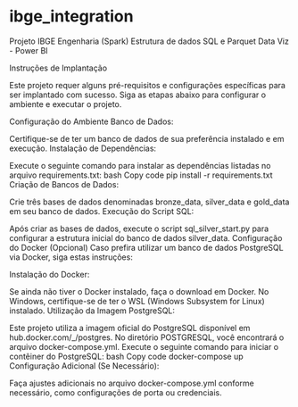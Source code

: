 # ibge_integration
Projeto IBGE 
Engenharia (Spark)
Estrutura de dados SQL e Parquet
Data Viz - Power BI


Instruções de Implantação

Este projeto requer alguns pré-requisitos e configurações específicas para ser implantado com sucesso. Siga as etapas abaixo para configurar o ambiente e executar o projeto.

Configuração do Ambiente
Banco de Dados:

Certifique-se de ter um banco de dados de sua preferência instalado e em execução.
Instalação de Dependências:

Execute o seguinte comando para instalar as dependências listadas no arquivo requirements.txt:
bash
Copy code
pip install -r requirements.txt
Criação de Bancos de Dados:

Crie três bases de dados denominadas bronze_data, silver_data e gold_data em seu banco de dados.
Execução do Script SQL:

Após criar as bases de dados, execute o script sql_silver_start.py para configurar a estrutura inicial do banco de dados silver_data.
Configuração do Docker (Opcional)
Caso prefira utilizar um banco de dados PostgreSQL via Docker, siga estas instruções:

Instalação do Docker:

Se ainda não tiver o Docker instalado, faça o download em Docker.
No Windows, certifique-se de ter o WSL (Windows Subsystem for Linux) instalado.
Utilização da Imagem PostgreSQL:

Este projeto utiliza a imagem oficial do PostgreSQL disponível em hub.docker.com/_/postgres.
No diretório POSTGRESQL, você encontrará o arquivo docker-compose.yml. Execute o seguinte comando para iniciar o contêiner do PostgreSQL:
bash
Copy code
docker-compose up
Configuração Adicional (Se Necessário):

Faça ajustes adicionais no arquivo docker-compose.yml conforme necessário, como configurações de porta ou credenciais.